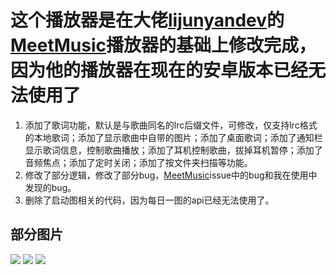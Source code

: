 # 这个播放器是在大佬[lijunyandev](https://github.com/lijunyandev/MeetMusic)的[MeetMusic](https://github.com/lijunyandev/MeetMusic)播放器的基础上修改完成，因为他的播放器在现在的安卓版本已经无法使用了
1. 添加了歌词功能，默认是与歌曲同名的lrc后缀文件，可修改，仅支持lrc格式的本地歌词；添加了显示歌曲中自带的图片；添加了桌面歌词；添加了通知栏显示歌词信息，控制歌曲播放；添加了耳机控制歌曲，拔掉耳机暂停；添加了音频焦点；添加了定时关闭；添加了按文件夹扫描等功能。
2. 修改了部分逻辑，修改了部分bug，[MeetMusic](https://github.com/lijunyandev/MeetMusic)issue中的bug和我在使用中发现的bug。
3. 删除了启动图相关的代码，因为每日一图的api已经无法使用了。
## 部分图片
![](https://github.com/afsfvr/MusicPlay/app/screenshot/1.jpg)
![](https://github.com/afsfvr/MusicPlay/app/screenshot/2.jpg)
![](https://github.com/afsfvr/MusicPlay/app/screenshot/3.jpg)
